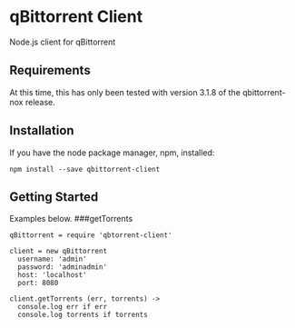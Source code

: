 # qBittorrent Client 

Node.js client for qBittorrent

## Requirements

At this time, this has only been tested with version 3.1.8 of the qbittorrent-nox release. 

## Installation

If you have the node package manager, npm, installed:

```shell
npm install --save qbittorrent-client
```

## Getting Started
Examples below.
###getTorrents
```coffee-script
qBittorrent = require 'qbtorrent-client'

client = new qBittorrent
  username: 'admin'
  password: 'adminadmin'
  host: 'localhost'
  port: 8080

client.getTorrents (err, torrents) ->
  console.log err if err
  console.log torrents if torrents
```
